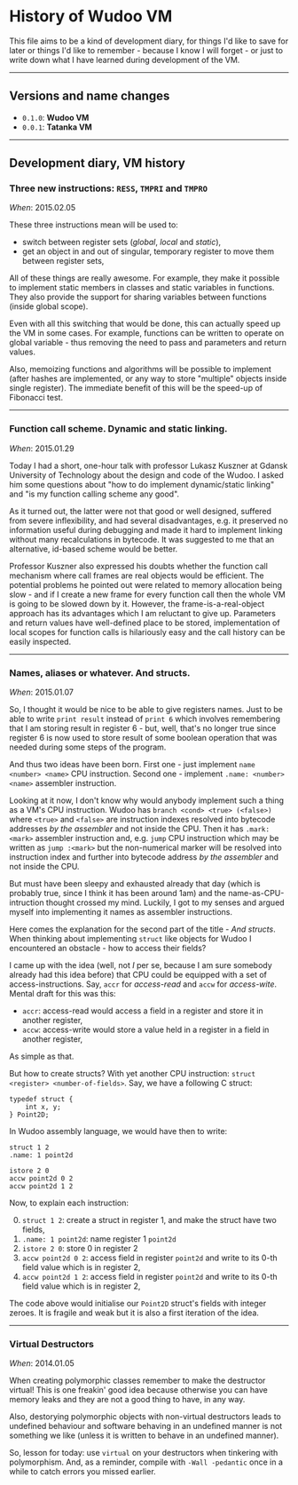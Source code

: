 # History of Wudoo VM

This file aims to be a kind of development diary, for things I'd like to save for later or
things I'd like to remember - because I know I will forget - or just to write down what I have learned
during development of the VM.


----

## Versions and name changes

- `0.1.0`: **Wudoo VM**
- `0.0.1`: **Tatanka VM**


----

## Development diary, VM history

### Three new instructions: `RESS`, `TMPRI` and `TMPRO`

*When*: 2015.02.05

These three instructions mean will be used to:

- switch between register sets (*global*, *local* and *static*),
- get an object in and out of singular, temporary register to move them between register sets,

All of these things are really awesome.
For example, they make it possible to implement static members in classes and static variables in functions.
They also provide the support for sharing variables between functions (inside global scope).

Even with all this switching that would be done, this can actually speed up the VM in some cases.
For example, functions can be written to operate on global variable - thus removing the need to pass and
parameters and return values.

Also, memoizing functions and algorithms will be possible to implement (after hashes are implemented, or
any way to store "multiple" objects inside single register).
The immediate benefit of this will be the speed-up of Fibonacci test.


----

### Function call scheme. Dynamic and static linking.

*When*: 2015.01.29

Today I had a short, one-hour talk with professor Lukasz Kuszner at Gdansk University of Technology about
the design and code of the Wudoo.
I asked him some questions about "how to do implement dynamic/static linking" and "is my function calling scheme any good".

As it turned out, the latter were not that good or well designed, suffered from severe inflexibility, and had several disadvantages, e.g.
it preserved no information useful during debugging and made it hard to implement linking without many recalculations in bytecode.
It was suggested to me that an alternative, id-based scheme would be better.

Professor Kuszner also expressed his doubts whether the function call mechanism where call frames are real objects would be efficient.
The potential problems he pointed out were related to memory allocation being slow - and if I create a new frame for every function call
then the whole VM is going to be slowed down by it.
However, the frame-is-a-real-object approach has its advantages which I am reluctant to give up.
Parameters and return values have well-defined place to be stored, implementation of local scopes for function calls is hilariously easy and
the call history can be easily inspected.


----

### Names, aliases or whatever. And structs.

*When*: 2015.01.07

So, I thought it would be nice to be able to give registers names.
Just to be able to write `print result` instead of `print 6` which involves remembering that I am storing
result in register 6 - but, well, that's no longer true since register 6 is now used to store result of
some boolean operation that was needed during some steps of the program.

And thus two ideas have been born.
First one - just implement `name <number> <name>` CPU instruction.
Second one - implement `.name: <number> <name>` assembler instruction.

Looking at it now, I don't know why would anybody implement such a thing as a VM's CPU instruction.
Wudoo has `branch <cond> <true> (<false>)` where `<true>` and `<false>` are instruction indexes resolved
into bytecode addresses *by the assembler* and not inside the CPU.
Then it has `.mark: <mark>` assembler instruction and, e.g. `jump` CPU instruction which may be written as
`jump :<mark>` but the non-numerical marker will be resolved into instruction index and
further into bytecode address *by the assembler* and not inside the CPU.

But must have been sleepy and exhausted already that day (which is probably true, since I think it has
been around 1am) and the name-as-CPU-intruction thought crossed my mind.
Luckily, I got to my senses and argued myself into implementing it names as assembler instructions.


Here comes the explanation for the second part of the title - *And structs*.
When thinking about implementing `struct` like objects for Wudoo I encountered an obstacle - how to access
their fields?

I came up with the idea (well, not *I* per se, because I am sure somebody already had this idea before) that
CPU could be equipped with a set of access-instructions.
Say, `accr` for *access-read* and `accw` for *access-wite*.
Mental draft for this was this:

- `accr`: access-read would access a field in a register and store it in another register,
- `accw`: access-write would store a value held in a register in a field in another register,

As simple as that.

But how to create structs?
With yet another CPU instruction: `struct <register> <number-of-fields>`.
Say, we have a following C struct:

```
typedef struct {
    int x, y;
} Point2D;
```

In Wudoo assembly language, we would have then to write:

```
struct 1 2
.name: 1 point2d

istore 2 0
accw point2d 0 2
accw point2d 1 2
```

Now, to explain each instruction:

0.  `struct 1 2`: create a struct in register 1, and make the struct have two fields,
0.  `.name: 1 point2d`: name register 1 `point2d`
0.  `istore 2 0`: store 0 in register 2
0.  `accw point2d 0 2`: access field in register `point2d` and write to its 0-th field value which is
    in register 2,
0.  `accw point2d 1 2`: access field in register `point2d` and write to its 0-th field value which is
    in register 2,


The code above would initialise our `Point2D` struct's fields with integer zeroes.
It is fragile and weak but it is also a first iteration of the idea.


----

### Virtual Destructors

*When*: 2014.01.05

When creating polymorphic classes remember to make the destructor virtual!
This is one freakin' good idea because otherwise you can have memory leaks and
they are not a good thing to have, in any way.

Also, destorying polymorphic objects with non-virtual destructors leads to undefined behaviour and
software behaving in an undefined manner is not something we like (unless it is written to behave in
an undefined manner).

So, lesson for today: use `virtual` on your destructors when tinkering with polymorphism.
And, as a reminder, compile with `-Wall -pedantic` once in a while to catch errors you missed earlier.
